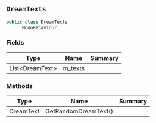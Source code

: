 ## `DreamTexts`

```csharp
public class DreamTexts
    : MonoBehaviour
```

### Fields

| Type | Name | Summary | 
| --- | --- | --- | 
| List&lt;DreamText&gt; | m_texts |  | 


### Methods

| Type | Name | Summary | 
| --- | --- | --- | 
| DreamText | GetRandomDreamText() |  | 



